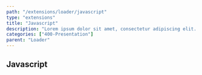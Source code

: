 ```yaml
---
path: "/extensions/loader/javascript"
type: "extensions"
title: "Javascript"
description: "Lorem ipsum dolor sit amet, consectetur adipiscing elit. Nunc tempus laoreet leo sit amet iaculis."
categories: ["400-Presentation"]
parent: "Loader"
---
```


## Javascript

<demo>
  <demovanilla src="demos/inline/demos/loader/js-spinner">
  </demovanilla>
</demo>

<demo>
  <demovanilla src="demos/inline/demos/loader/js-filler">
  </demovanilla>
</demo>
